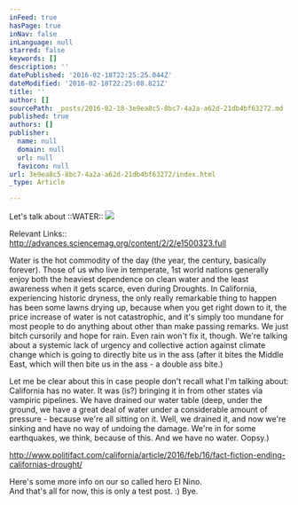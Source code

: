 ```yaml
---
inFeed: true
hasPage: true
inNav: false
inLanguage: null
starred: false
keywords: []
description: ''
datePublished: '2016-02-18T22:25:25.044Z'
dateModified: '2016-02-18T22:25:08.821Z'
title: ''
author: []
sourcePath: _posts/2016-02-18-3e9ea8c5-8bc7-4a2a-a62d-21db4bf63272.md
published: true
authors: []
publisher:
  name: null
  domain: null
  url: null
  favicon: null
url: 3e9ea8c5-8bc7-4a2a-a62d-21db4bf63272/index.html
_type: Article

---
```

Let's talk about ::WATER::
![](https://the-grid-user-content.s3-us-west-2.amazonaws.com/d6d3f9b2-1111-46a3-8332-971de14eb98a.jpg)

Relevant Links::  
http://advances.sciencemag.org/content/2/2/e1500323.full

Water is the hot commodity of the day (the year, the century, basically forever). Those of us who live in temperate, 1st world nations generally enjoy both the heaviest dependence on clean water and the least awareness when it gets scarce, even during Droughts. In California, experiencing historic dryness, the only really remarkable thing to happen has been some lawns drying up, because when you get right down to it, the price increase of water is not catastrophic, and it's simply too mundane for most people to do anything about other than make passing remarks. We just bitch cursorily and hope for rain. Even rain won't fix it, though. We're talking about a systemic lack of urgency and collective action against climate change which is going to directly bite us in the ass (after it bites the Middle East, which will then bite us in the ass - a double ass bite.) 

Let me be clear about this in case people don't recall what I'm talking about: California has no water. It was (is?) bringing it in from other states via vampiric pipelines. We have drained our water table (deep, under the ground, we have a great deal of water under a considerable amount of pressure - because we're all sitting on it. Well, we drained it, and now we're sinking and have no way of undoing the damage. We're in for some earthquakes, we think, because of this. And we have no water. Oopsy.)

http://www.politifact.com/california/article/2016/feb/16/fact-fiction-ending-californias-drought/

Here's some more info on our so called hero El Nino.   
And that's all for now, this is only a test post. :) Bye.